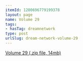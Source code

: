 ```yaml
---
itemId: 1200696779199378
layout: page
name: Volume 29
tags:
- hasTag: dreamnetwork
type: post
urlSlug: dream-network-volume-29
---
```

<a href="files/Volume_29.zip" download>Volume 29 (.zip file, 14mb)</a>